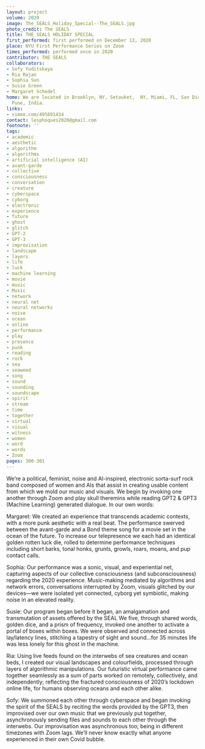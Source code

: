 ```yaml
---
layout: project
volume: 2020
image: The_SEALS_Holiday_Special--The_SEALS.jpg
photo_credit: The SEALS
title: THE SEALS HOLIDAY SPECIAL
first_performed: first performed on December 13, 2020
place: NYU First Performance Series on Zoom
times_performed: performed once in 2020
contributor: THE SEALS
collaborators:
- Sofy Yuditskaya
- Ria Rajan
- Sophia Sun
- Susie Green
- Margaret Schedel
home: We are located in Brooklyn, NY, Setauket,  NY, Miami, FL, San Diego, CA, and
  Pune, India.
links:
- vimeo.com/495691434
contact: lesphoques2020@gmail.com
footnote: ''
tags:
- academic
- aesthetic
- algorithm
- algorithms
- artificial intelligence (AI)
- avant-garde
- collective
- consciousness
- conversation
- creature
- cyberspace
- cyborg
- electronic
- experience
- future
- ghost
- glitch
- GPT-2
- GPT-3
- improvisation
- landscape
- layers
- life
- luck
- machine learning
- movie
- music
- Music
- network
- neural net
- neural networks
- noise
- ocean
- online
- performance
- play
- presence
- punk
- reading
- rock
- sea
- seaweed
- song
- sound
- sounding
- soundscape
- spirit
- stream
- time
- together
- virtual
- visual
- witness
- women
- word
- words
- Zoom
pages: 300-301
---
```


We’re a political, feminist, noise and AI-inspired, electronic sorta-surf rock band composed of women and AIs that assist in creating usable content from which we mold our music  and visuals. We begin by invoking one another through Zoom and play skull theremins while reading GPT2 &amp; GPT3 (Machine Learning) generated dialogue. In our own words:

Margaret: We created an experience that transcends academic contexts, with a more punk aesthetic with a real beat. The performance swerved between the avant-garde and a Bond theme song for a movie set in the ocean of the future. To increase our telepresence we each had an identical golden rotten luck die, rolled to determine performance techniques including short barks, tonal honks, grunts, growls, roars, moans, and pup contact calls.

Sophia: Our performance was a sonic, visual, and experiential net, capturing aspects of our collective consciousness (and subconsciousness) regarding the 2020 experience. Music-making mediated by algorithms and network errors, conversations interrupted by Zoom, visuals glitched by our devices—we were isolated yet connected, cyborg yet symbiotic, making noise in an elevated reality.

Susie: Our program began before it began, an amalgamation and transmutation of assets offered by the SEAL We five, through shared words, golden dice, and a prism of frequency, invoked one another to activate a portal of boxes within boxes. We were observed and connected across lay/latency lines, stitching a tapestry of sight and sound...for 35 minutes life was less lonely for this ghost in the machine.

Ria: Using live feeds found on the interwebs of sea creatures and ocean beds, I created our visual landscapes and colourfields, processed through layers of algorithmic manipulations. Our futuristic virtual performance came together seamlessly as a sum of parts worked on remotely, collectively, and independently; reflecting the fractured consciousness of 2020’s lockdown online life, for humans observing oceans and each other alike.

Sofy: We summoned each other through cyberspace and began invoking the spirit of the SEALS by reciting the words provided by the GPT3, then improvised over our own music that we previously put together, asynchronously sending files and sounds to each other through the interwebs. Our improvisation was asynchronous too; being in different timezones with Zoom lags. We’ll never know exactly what anyone experienced in their own Covid bubble.